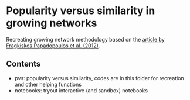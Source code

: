 # Popularity versus similarity in growing networks

Recreating growing network methodology based on the [article by Fragkiskos Papadopoulos et al. (2012)](https://www.nature.com/articles/nature11459).

## Contents

- pvs: popularity versus similarity, codes are in this folder for recreation and other helping functions
- notebooks: tryout interactive (and sandbox) notebooks


